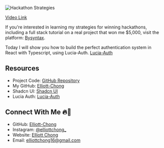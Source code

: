 ![Hackathon Strategies](https://imgur.com/a/RW80Zon.png)


[Video Link](https://youtu.be/t-JJgTRf3Ms)

If you're interested in learning my strategies for winning hackathons, including a full stack tutorial on a real project that won me $5,000, visit the platform: [Bysyntax](https://bysyntax.com).

Today I will show you how to build the perfect authentication system in React with Typescript, using Lucia-Auth. [Lucia-Auth](https://lucia-auth.com/)

## Resources
- Project Code: [GitHub Repository](https://github.com/Elliott-Chong/lucia-auth-yt)
- My GitHub: [Elliott-Chong](https://github.com/Elliott-Chong)
- Shadcn UI: [Shadcn UI](https://ui.shadcn.com)
- Lucia Auth: [Lucia-Auth](https://lucia-auth.com)

## Connect With Me 🔥🚀
- GitHub: [Elliott-Chong](https://github.com/elliott-chong)
- Instagram: [@elliottchong_](https://instagram.com/elliottchong_)
- Website: [Elliott Chong](https://elliottchong.tech)
- Email: [elliottchong16@gmail.com](mailto:elliottchong16@gmail.com)
